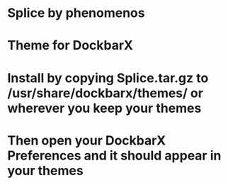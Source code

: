 # Splice by phenomenos
# Theme for DockbarX
# Install by copying Splice.tar.gz to /usr/share/dockbarx/themes/ or wherever you keep your themes
# Then open your DockbarX Preferences and it should appear in your themes

